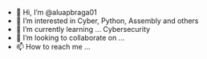 - 👋 Hi, I’m @aluapbraga01
- 👀 I’m interested in Cyber, Python, Assembly and others
- 🌱 I’m currently learning ... Cybersecurity
- 💞️ I’m looking to collaborate on ...
- 📫 How to reach me ...

<!---
aluapbraga01/aluapbraga01 is a ✨ special ✨ repository because its `README.md` (this file) appears on your GitHub profile.
You can click the Preview link to take a look at your changes.
--->
